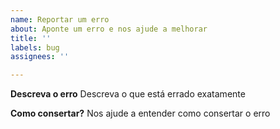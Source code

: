 ```yaml
---
name: Reportar um erro
about: Aponte um erro e nos ajude a melhorar
title: ''
labels: bug
assignees: ''

---
```


**Descreva o erro**
Descreva o que está errado exatamente

**Como consertar?**
Nos ajude a entender como consertar o erro

